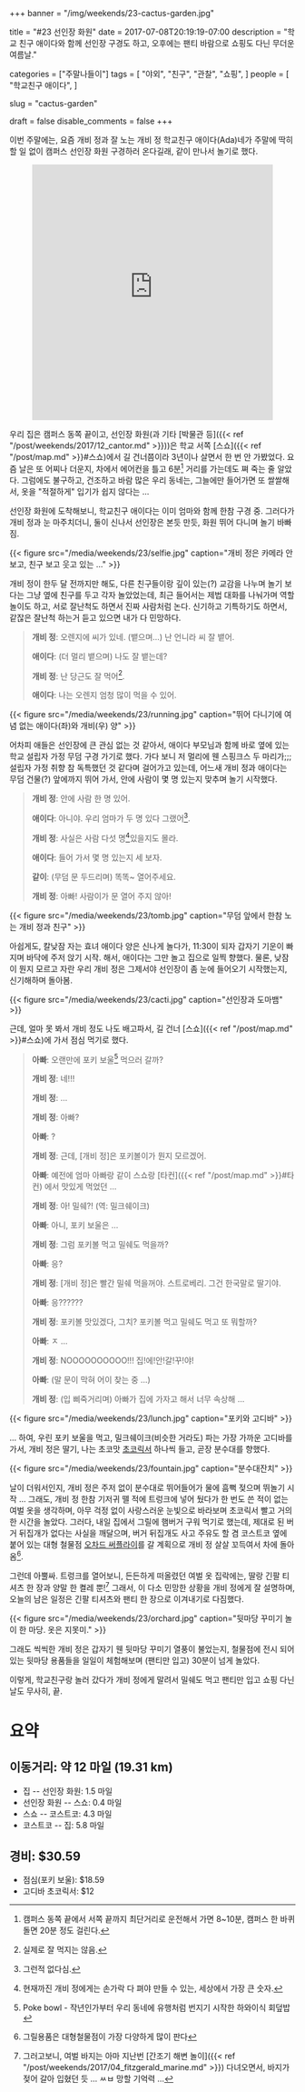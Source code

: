 +++
banner = "/img/weekends/23-cactus-garden.jpg"

title = "#23 선인장 화원"
date = 2017-07-08T20:19:19-07:00
description = "학교 친구 애이다와 함께 선인장 구경도 하고, 오후에는 팬티 바람으로 쇼핑도 다닌 무더운 여름날."

categories = ["주말나들이"]
tags = [
    "야외",
    "친구",
    "관찰",
    "쇼핑",
]
people = [
    "학교친구 애이다",
]

slug = "cactus-garden"

draft = false
disable_comments = false
+++

이번 주말에는, 요즘 개비 정과 잘 노는 개비 정 학교친구 애이다(Ada)네가 주말에
딱히 할 일 없이 캠퍼스 선인장 화원 구경하러 온다길래, 같이 만나서 놀기로 했다.

<!--more-->

<figure>
<iframe src="https://www.google.com/maps/embed?pb=!1m18!1m12!1m3!1d3168.0500989280636!2d-122.17325938432268!3d37.43592123935464!2m3!1f0!2f0!3f0!3m2!1i1024!2i768!4f13.1!3m3!1m2!1s0x808fbb2d99cfc089%3A0x481611f0862356a3!2sArizona+Garden!5e0!3m2!1sen!2sus!4v1499571122135" width="100%" height="450" frameborder="0" style="border:0" allowfullscreen></iframe>
</figure>

우리 집은 캠퍼스 동쪽 끝이고, 선인장 화원(과 기타
[박물관 등]({{< ref "/post/weekends/2017/12_cantor.md" >}}))은 학교 서쪽 [스쇼]({{<
ref "/post/map.md" >}}#스쇼)에서 길 건너쯤이라 3년이나 살면서 한 번 안 가봤었다.
요즘 날은 또 어찌나 더운지, 차에서 에어컨을 틀고 6분[^1] 거리를 가는데도 쪄
죽는 줄 알았다.
그럼에도 불구하고, 건조하고 바람 많은 우리 동네는, 그늘에만 들어가면 또
쌀쌀해서, 옷을 "적절하게" 입기가 쉽지 않다는 …

선인장 화원에 도착해보니, 학교친구 애이다는 이미 엄마와 함께 한참 구경 중.
그러다가 개비 정과 눈 마주치더니, 둘이 신나서 선인장은 본듯 만듯, 화원 뛰어
다니며 놀기 바빠짐.

[^1]: 캠퍼스 동쪽 끝에서 서쪽 끝까지 최단거리로 운전해서 가면 8~10분, 캠퍼스 한 바퀴 돌면 20분 정도 걸린다.

{{< figure
  src="/media/weekends/23/selfie.jpg"
  caption="개비 정은 카메라 안 보고, 친구 보고 웃고 있는 …" >}}

개비 정이 한두 달 전까지만 해도, 다른 친구들이랑 깊이 있는(?) 교감을 나누며 놀기
보다는 그냥 옆에 친구를 두고 각자 놀았었는데, 최근 들어서는 제법 대화를 나눠가며
역할 놀이도 하고, 서로 잘난척도 하면서 진짜 사람처럼 논다.
신기하고 기특하기도 하면서, 같잖은 잘난척 하는거 듣고 있으면 내가 다 민망하다.

> **개비 정**: 오렌지에 씨가 있네. (뱉으며…) 난 언니라 씨 잘 뱉어.
>
> **애이다**: (더 멀리 뱉으며) 나도 잘 뱉는데?
>
> **개비 정**: 난 당근도 잘 먹어[^2].
>
> **애이다**: 나는 오렌지 엄청 많이 먹을 수 있어.

[^2]: 실제로 잘 먹지는 않음.

{{< figure
  src="/media/weekends/23/running.jpg"
  caption="뛰어 다니기에 여념 없는 애이다(좌)와 개비(우) 양" >}}

어차피 애들은 선인장에 큰 관심 없는 것 같아서, 애이다 부모님과 함께 바로 옆에
있는 학교 설립자 가정 무덤 구경 가기로 했다. 가다 보니 저 멀리에 웬 스핑크스
두 마리가;;; 설립자 가정 취향 참 독특했던 것 같다며 걸어가고 있는데,
어느새 개비 정과 애이다는 무덤 건물(?) 앞에까지 뛰어 가서, 안에 사람이 몇 명
있는지 맞추며 놀기 시작했다.

> **개비 정**: 안에 사람 한 명 있어.
>
> **애이다**: 아니야. 우리 엄마가 두 명 있다 그랬어[^3].
>
> **개비 정**: 사실은 사람 다섯 명[^4]있을지도 몰라.
>
> **애이다**: 들어 가서 몇 명 있는지 세 보자.
>
> **같이**: (무덤 문 두드리며) 똑똑~ 열어주세요.
>
> **개비 정**: 아빠! 사람이가 문 열어 주지 않아!

[^3]: 그런적 없다심.
[^4]: 현재까진 개비 정에게는 손가락 다 펴야 만들 수 있는, 세상에서 가장 큰 숫자.

{{< figure
  src="/media/weekends/23/tomb.jpg"
  caption="무덤 앞에서 한참 노는 개비 정과 친구" >}}

아쉽게도, 칼낮잠 자는 효녀 애이다 양은 신나게 놀다가, 11:30이 되자 갑자기
기운이 빠지며 바닥에 주저 앉기 시작. 해서, 애이다는 그만 놀고 집으로 일찍
향했다. 물론, 낮잠이 뭔지 모르고 자란 우리 개비 정은 그제서야 선인장이 좀 눈에
들어오기 시작했는지, 신기해하며 돌아봄.

{{< figure
  src="/media/weekends/23/cacti.jpg"
  caption="선인장과 도마뱀" >}}

근데, 얼마 못 봐서 개비 정도 나도 배고파서, 길 건너 [스쇼]({{< ref
"/post/map.md" >}}#스쇼)에 가서 점심 먹기로 했다.

> **아빠**: 오랜만에 포키 보울[^pokebowl] 먹으러 갈까?
>
> **개비 정**: 네!!!
>
> **개비 정**: …
>
> **개비 정**: 아빠?
>
> **아빠**: ?
>
> **개비 정**: 근데, [개비 정]은 포키볼이가 뭔지 모르겠어.
>
> **아빠**: 예전에 엄마 아빠랑 같이 스쇼랑 [타컨]({{< ref "/post/map.md" >}}#타컨)
> 에서 맛있게 먹었던 …
>
> **개비 정**: 아! 밀쉐?! (역: 밀크쉐이크)
>
> **아빠**: 아니, 포키 보울은 …
>
> **개비 정**: 그럼 포키볼 먹고 밀쉐도 먹을까?
>
> **아빠**: 응?
>
> **개비 정**: [개비 정]은 빨간 밀쉐 먹을꺼야. 스트로베리. 그건 한국말로 딸기야.
>
> **아빠**: 응??????
>
> **개비 정**: 포키볼 맛있겠다, 그치? 포키볼 먹고 밀쉐도 먹고 또 뭐할까?
>
> **아빠**: ㅈ …
>
> **개비 정**: NOOOOOOOOOO!!! 집!에!안!갈!꾸!야!
>
> **아빠**: (말 문이 막혀 어이 찾는 중 …)
>
> **개비 정**: (입 삐죽거리며) 아빠가 집에 가자고 해서 너무 속상해 …

[^pokebowl]: Poke bowl - 작년인가부터 우리 동네에 유행처럼 번지기 시작한 하와이식 회덮밥

{{< figure
  src="/media/weekends/23/lunch.jpg"
  caption="포키와 고디바" >}}

… 하여, 우린 포키 보울을 먹고, 밀크쉐이크(비슷한 거라도) 파는 가장 가까운
고디바를 가서, 개비 정은 딸기, 나는 초코맛
[초코릭서](http://www.godiva.com/chocolixir-iced-chocolate-drink) 하나씩 들고,
곧장 분수대를 향했다.

{{< figure
  src="/media/weekends/23/fountain.jpg"
  caption="분수대잔치" >}}

날이 더워서인지, 개비 정은 주저 없이 분수대로 뛰어들어가 물에 흠뻑 젖으며 뛰놀기
시작 … 그래도, 개비 정 한참 기저귀 뗄 적에 트렁크에 넣어 뒀다가 한 번도 쓴 적이
없는 여벌 옷을 생각하며, 아무 걱정 없이 사랑스러운 눈빛으로 바라보며 초코릭서
빨고 거의 한 시간을 놀았다.
그러다, 내일 집에서 그릴에 햄버거 구워 먹기로 했는데, 제대로 된 버거 뒤집개가
없다는 사실을 깨달으며, 버거 뒤집개도 사고 주유도 할 겸 코스트코 옆에 붙어 있는
대형 철물점 [오차드 써플라이](http://www.osh.com)를 갈 계획으로
개비 정 살살 꼬득여서 차에 돌아옴[^ohs].

[^ohs]: 그릴용품은 대형철물점이 가장 다양하게 많이 판다

그런데 아뿔싸. 트렁크를 열어보니, 든든하게 떠올렸던 여벌 옷 집락에는, 딸랑 긴팔
티셔츠 한 장과 양말 한 켤레 뿐![^shit]
그래서, 이 다소 민망한 상황을 개비 정에게 잘 설명하며, 오늘의 남은 일정은
긴팔 티셔츠와 팬티 한 장으로 이겨내기로 다짐했다.

[^shit]: 그러고보니, 여벌 바지는 아마 지난번 [간조기 해변 놀이]({{< ref "/post/weekends/2017/04_fitzgerald_marine.md" >}}) 다녀오면서, 바지가 젖어 갈아 입혔던 듯 … ㅆㅂ 망할 기억력 …

{{< figure
  src="/media/weekends/23/orchard.jpg"
  caption="뒷마당 꾸미기 놀이 한 마당. 옷은 지못미." >}}

그래도 씩씩한 개비 정은 갑자기 웬 뒷마당 꾸미기 열풍이 불었는지, 철물점에 전시
되어 있는 뒷마당 용품들을 일일이 체험해보며 (팬티만 입고) 30분이 넘게 놀았다.

이렇게, 학교친구랑 놀러 갔다가 개비 정에게 말려서 밀쉐도 먹고 팬티만 입고 쇼핑
다닌  날도 무사히, 끝.

# 요약

## 이동거리: 약 12 마일 (19.31 km)

- 집 -- 선인장 화원: 1.5 마일
- 선인장 화원 -- 스쇼: 0.4 마일
- 스쇼 -- 코스트코: 4.3 마일
- 코스트코 -- 집: 5.8 마일

## 경비: $30.59

- 점심(포키 보울): $18.59
- 고디바 초코릭서: $12
